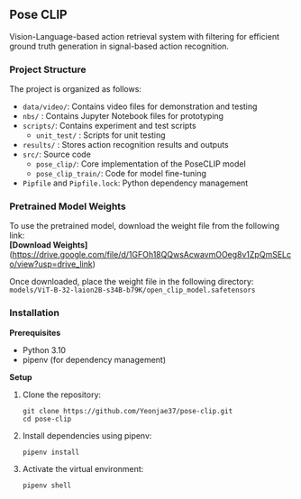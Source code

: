 ## Pose CLIP

Vision-Language-based action retrieval system with filtering for efficient ground truth generation in signal-based action recognition.

### **Project Structure**

The project is organized as follows:

- `data/video/`: Contains video files for demonstration and testing
- `nbs/` : Contains Jupyter Notebook files for prototyping
- `scripts/`: Contains experiment and test scripts
    - `unit_test/` : Scripts for unit testing
- `results/` : Stores action recognition results and outputs
- `src/`: Source code
    - `pose_clip/`: Core implementation of the PoseCLIP model
    - `pose_clip_train/`: Code for model fine-tuning
- `Pipfile` and `Pipfile.lock`: Python dependency management

### **Pretrained Model Weights**

To use the pretrained model, download the weight file from the following link:    
**[Download Weights]** (https://drive.google.com/file/d/1GFOh18QQwsAcwavmOOeg8v1ZpQmSELco/view?usp=drive_link)

Once downloaded, place the weight file in the following directory:   
`models/ViT-B-32-laion2B-s34B-b79K/open_clip_model.safetensors`

### **Installation**

**Prerequisites**

- Python 3.10
- pipenv (for dependency management)

**Setup**

1. Clone the repository:
    
    ```
    git clone https://github.com/Yeonjae37/pose-clip.git
    cd pose-clip
    ```
    
2. Install dependencies using pipenv:
    
    ```
    pipenv install
    ```
    
3. Activate the virtual environment:
    
    ```
    pipenv shell
    ```
